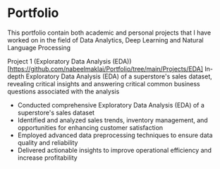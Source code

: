 # Portfolio
This portfolio contain both academic and personal projects that I have worked on in the field of Data Analytics, Deep Learning and Natural Language Processing 

Project 1 (Exploratory Data Analysis (EDA)) [https://github.com/nabeelmaklai/Portfolio/tree/main/Projects/EDA]
In-depth Exploratory Data Analysis (EDA) of a superstore's sales dataset, revealing critical insights and answering critical common business questions associated with the analysis
- Conducted comprehensive Exploratory Data Analysis (EDA) of a superstore's sales dataset
- Identified and analyzed sales trends, inventory management, and opportunities for enhancing customer satisfaction
- Employed advanced data preprocessing techniques to ensure data quality and reliability
- Delivered actionable insights to improve operational efficiency and increase profitability
